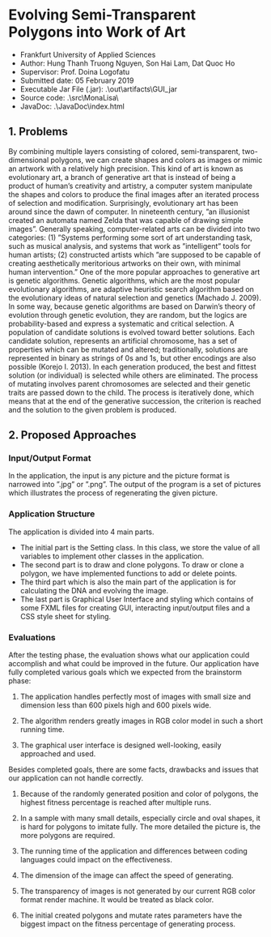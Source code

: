 # Evolving Semi-Transparent Polygons into Work of Art
* Frankfurt University of Applied Sciences
* Author: Hung Thanh Truong Nguyen, Son Hai Lam, Dat Quoc Ho
* Supervisor: Prof. Doina Logofatu
* Submitted date: 05 February 2019
* Executable Jar File (.jar): .\out\artifacts\GUI_jar
* Source code: .\src\MonaLisa\
* JavaDoc: .\JavaDoc\index.html

## 1. Problems
By combining multiple layers consisting of colored, semi-transparent, two-dimensional polygons, we can create shapes and colors as images or mimic an artwork with a relatively high precision. This kind of art is known as evolutionary art, a branch of generative art that is instead of being a product of human’s creativity and artistry, a computer system manipulate the shapes and colors to produce the
final images after an iterated process of selection and modification. Surprisingly, evolutionary art has been around since the dawn of computer. In nineteenth century, ”an illusionist created an automata named Zelda that was capable of drawing simple images”. Generally
speaking, computer-related arts can be divided into two categories: (1) ”Systems performing some sort of art understanding task, such as musical analysis, and systems that work as ”intelligent” tools for human artists; (2) constructed artists which ”are supposed to be capable of creating aesthetically meritorious artworks on their own, with minimal human intervention.” One of the more popular approaches to generative art is genetic algorithms. Genetic algorithms, which are the most popular evolutionary algorithms, are adaptive heuristic search algorithm based on the evolutionary ideas of natural selection and genetics (Machado J. 2009). In some way, because genetic algorithms are based on Darwin’s theory of evolution through genetic evolution, they are random, but the logics are probability-based and express a systematic and critical selection. A population of candidate solutions is evolved toward better solutions. Each candidate solution, represents an artificial chromosome, has a set of properties which can be mutated and altered; traditionally, solutions are represented in binary as strings of 0s and 1s, but other encodings are also possible (Korejo I. 2013). In each generation produced, the best and fittest solution (or individual) is selected while others are eliminated. The process of mutating involves parent chromosomes are selected and their genetic traits are passed down to the child. The process is iteratively done, which means that at the end of the generative succession, the criterion is reached and the solution to the given problem is produced.
## 2. Proposed Approaches
### Input/Output Format
In the application, the input is any picture and the picture format is narrowed into ”.jpg” or ”.png”. The output of the program is a set of pictures which illustrates the process of regenerating the given picture.
### Application Structure
The application is divided into 4 main parts.
- The initial part is the Setting class. In this class, we store the value of all variables to implement other classes in the application. 
- The second part is to draw and clone polygons. To draw or clone a polygon, we have implemented functions to add or delete points.
- The third part which is also the main part of the application is for calculating the DNA and evolving the image.
- The last part is Graphical User Interface and styling which contains of some FXML files for creating GUI, interacting input/output files and a CSS style sheet for styling.
### Evaluations
After the testing phase, the evaluation shows what our application could accomplish and what could be improved in the future.
Our application have fully completed various goals which we expected from the brainstorm phase:
1. The application handles perfectly most of images with small size and dimension less than 600 pixels high and 600 pixels wide.

2. The algorithm renders greatly images in RGB color model in such a short running time.

3. The graphical user interface is designed well-looking, easily approached and used.

Besides completed goals, there are some facts, drawbacks and issues that our application can not handle correctly.
1. Because of the randomly generated position and color of polygons, the highest fitness percentage is reached after multiple runs.

2. In a sample with many small details, especially circle and oval shapes, it is hard for polygons to imitate fully. The more detailed the picture is, the more polygons are required.

3. The running time of the application and differences between coding languages could impact on the effectiveness.

4. The dimension of the image can affect the speed of generating.

5. The transparency of images is not generated by our current RGB color format render machine. It would be treated as black color.

6. The initial created polygons and mutate rates parameters have the biggest impact on the fitness percentage of generating process.

